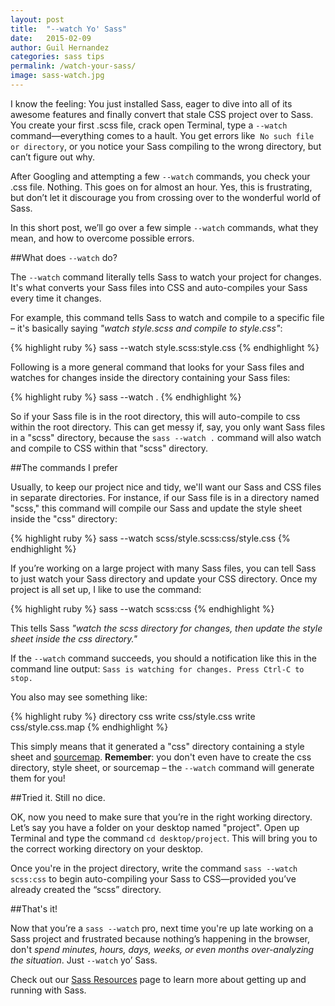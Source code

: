 ```yaml
---
layout: post
title:  "--watch Yo' Sass"
date:   2015-02-09
author: Guil Hernandez
categories: sass tips
permalink: /watch-your-sass/
image: sass-watch.jpg
---
```


I know the feeling: You just installed Sass, eager to dive into all of its awesome features and finally convert that stale CSS project over to Sass. You create your first .scss file, crack open Terminal, type a `--watch` command&mdash;everything comes to a hault. You get errors like &nbsp;`No such file or directory`, or you notice your Sass compiling to the wrong directory, but can’t figure out why.

After Googling and attempting a few `--watch` commands, you check your .css file. Nothing. This goes on for almost an hour. Yes, this is frustrating, but don’t let it discourage you from crossing over to the wonderful world of Sass. 

In this short post, we’ll go over a few simple `--watch` commands, what they mean, and how to overcome possible errors.

##What does `--watch` do?

The `--watch` command literally tells Sass to watch your project for changes. It's what converts your Sass files into CSS and auto-compiles your Sass every time it changes.

For example, this command tells Sass to watch and compile to a specific file – it's basically saying *"watch style.scss and compile to style.css"*:

{% highlight ruby %}
sass --watch style.scss:style.css
{% endhighlight %}

Following is a more general command that looks for your Sass files and watches for changes inside the directory containing your Sass files:

{% highlight ruby %}
sass --watch .
{% endhighlight %}

So if your Sass file is in the root directory, this will auto-compile to css within the root directory. This can get messy if, say, you only want Sass files in a "scss" directory, because the `sass --watch .` command will also watch and compile to CSS within that "scss" directory. 

##The commands I prefer

Usually, to keep our project nice and tidy, we'll want our Sass and CSS files in separate directories. For instance, if our Sass file is in a directory named "scss," this command will compile our Sass and update the style sheet inside the "css" directory:

{% highlight ruby %}
sass --watch scss/style.scss:css/style.css
{% endhighlight %}

If you’re working on a large project with many Sass files, you can tell Sass to just watch your Sass directory and update your CSS directory. Once my project is all set up, I like to use the command:

{% highlight ruby %}
sass --watch scss:css
{% endhighlight %}

This tells Sass *"watch the scss directory for changes, then update the style sheet inside the css directory."*

If the `--watch` command succeeds, you should a notification like this in the command line output: `Sass is watching for changes. Press Ctrl-C to stop.`

You also may see something like:

{% highlight ruby %}
directory css
    write css/style.css
    write css/style.css.map
{% endhighlight %}

This simply means that it generated a "css" directory containing a style sheet and [sourcemap](http://sass-lang.com/documentation/file.SASS_CHANGELOG.html#source_maps). **Remember**: you don't even have to create the css directory, style sheet, or sourcemap &ndash; the `--watch` command will generate them for you!

##Tried it. Still no dice.

OK, now you need to make sure that you’re in the right working directory. Let’s say you have a folder on your desktop named "project". Open up Terminal and type the command `cd desktop/project`. This will bring you to the correct working directory on your desktop.

Once you're in the project directory, write the command `sass --watch scss:css` to begin auto-compiling your Sass to CSS&mdash;provided you’ve already created the “scss” directory.

##That's it!

Now that you’re a `sass --watch` pro, next time you're up late working on a Sass project and frustrated because nothing’s happening in the browser, don't *spend minutes, hours, days, weeks, or even months over-analyzing the situation*. Just `--watch` yo’ Sass.

Check out our [Sass Resources](/resources/) page to learn more about getting up and running with Sass.



